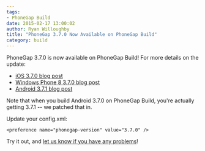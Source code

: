 ```yaml
---
tags:
- PhoneGap Build
date: 2015-02-17 13:00:02
author: Ryan Willoughby
title: "PhoneGap 3.7.0 Now Available on PhoneGap Build"
category: build
---
```


PhoneGap 3.7.0 is now available on PhoneGap Build! For more details on the update:

- [iOS 3.7.0 blog post](http://cordova.apache.org/announcements/2014/11/06/cordova-ios-3.7.0.html)
- [Windows Phone 8 3.7.0 blog post](http://cordova.apache.org/announcements/2014/11/06/cordova-wp-windows-3.7.0.html)
- [Android 3.7.1 blog post](http://cordova.apache.org/announcements/2015/02/06/cordova-android-3.7.1.html)

Note that when you build Android 3.7.0 on PhoneGap Build, you're actually getting 3.7.1 -- we patched that in.

Update your config.xml:

    <preference name="phonegap-version" value="3.7.0" />

Try it out, and [let us know if you have any problems](http://community.phonegap.com)!